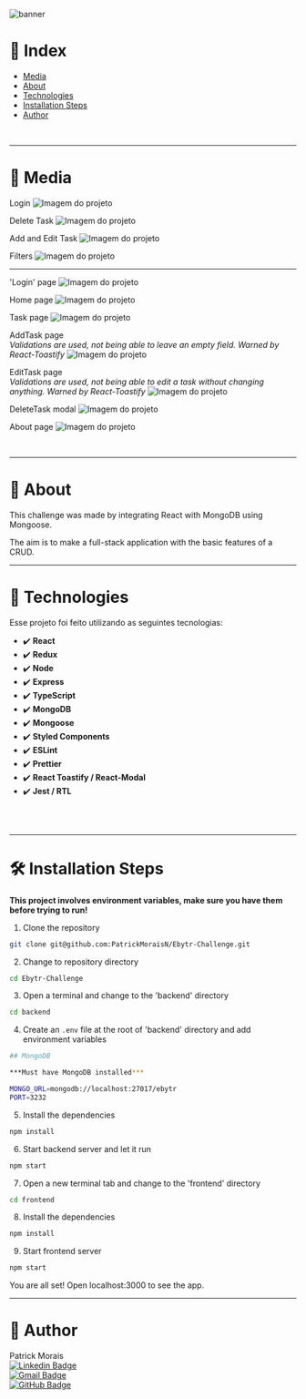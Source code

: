 ![banner](./frontend/src/assets/ebytr.banner.png)
<br />

# :pushpin: Index
- [Media](#camera_flash-media)
- [About](#monocle_face-about)
- [Technologies](#rocket-technologies)
- [Installation Steps](#hammer_and_wrench-installations-steps)
- [Author](#closed_book-author)
<br />

---

# :camera_flash: Media

Login
![Imagem do projeto](./frontend/src/assets/ebytr1.gif)

Delete Task
![Imagem do projeto](./frontend/src/assets/ebytr2.gif)

Add and Edit Task
![Imagem do projeto](./frontend/src/assets/ebytr3.gif)

Filters
![Imagem do projeto](./frontend/src/assets/ebytr4.gif)

---
'Login' page
![Imagem do projeto](./frontend/src/assets/ebytr.login.png)

Home page
![Imagem do projeto](./frontend/src/assets/ebytr.home.png)

Task page
![Imagem do projeto](./frontend/src/assets/ebytr.task.png)

AddTask page    
_Validations are used, not being able to leave an empty field. Warned by React-Toastify_
![Imagem do projeto](./frontend/src/assets/ebytr.addTask.png)

EditTask page   
_Validations are used, not being able to edit a task without changing anything. Warned by React-Toastify_
![Imagem do projeto](./frontend/src/assets/ebytr.edit.png)

DeleteTask modal
![Imagem do projeto](./frontend/src/assets/ebytr.delete.png)

About page
![Imagem do projeto](./frontend/src/assets/ebytr.about.png)



<br />

---
# :monocle_face: About
This challenge was made by integrating React with MongoDB using Mongoose.

The aim is to make a full-stack application with the basic features of a CRUD.
<br />

---

# :rocket: Technologies
Esse projeto foi feito utilizando as seguintes tecnologias: <br>
- :heavy_check_mark: **React**
- :heavy_check_mark: **Redux**
- :heavy_check_mark: **Node**
- :heavy_check_mark: **Express**
- :heavy_check_mark: **TypeScript**
- :heavy_check_mark: **MongoDB**
- :heavy_check_mark: **Mongoose**
- :heavy_check_mark: **Styled Components**
- :heavy_check_mark: **ESLint**
- :heavy_check_mark: **Prettier**
- :heavy_check_mark: **React Toastify / React-Modal**
- :heavy_check_mark: **Jest / RTL**
<br><br>
<br />

---

# :hammer_and_wrench: Installation Steps
**This project involves environment variables, make sure you have them before trying to run!**

1. Clone the repository

```bash
git clone git@github.com:PatrickMoraisN/Ebytr-Challenge.git
```

2. Change to repository directory

```bash
cd Ebytr-Challenge
```

3. Open a terminal and change to the 'backend' directory

```bash
cd backend
```

4. Create an `.env` file at the root of 'backend' directory and add environment variables

```bash
## MongoDB

***Must have MongoDB installed***

MONGO_URL=mongodb://localhost:27017/ebytr
PORT=3232
```

5. Install the dependencies

```bash
npm install
```

6. Start backend server and let it run

```bash
npm start
```

7. Open a new terminal tab and change to the 'frontend' directory

```bash
cd frontend
```

8. Install the dependencies

```bash
npm install
```

9. Start frontend server

```bash
npm start
```

You are all set! Open localhost:3000 to see the app.

---

# :closed_book: Author
Patrick Morais <br>
[![Linkedin Badge](https://img.shields.io/badge/-Linkedin-6633cc?style=flat-square&logo=Linkedin&logoColor=white&link=https://www.linkedin.com/in/patrick-morais/)](https://www.linkedin.com/in/patrick-morais/)<br>
[![Gmail Badge](https://img.shields.io/badge/-ppternunes@gmail.com-6633cc?style=flat-square&logo=Gmail&logoColor=white&link=mailto:ppternunes@gmail.com)](mailto:ppternunes@gmail.com)<br>
[![GitHub Badge](https://img.shields.io/badge/-Patrick%20Morais-6633cc?style=flat-square&logo=github&logoColor=white)](https://www.github.com/patrickmoraisn/)
